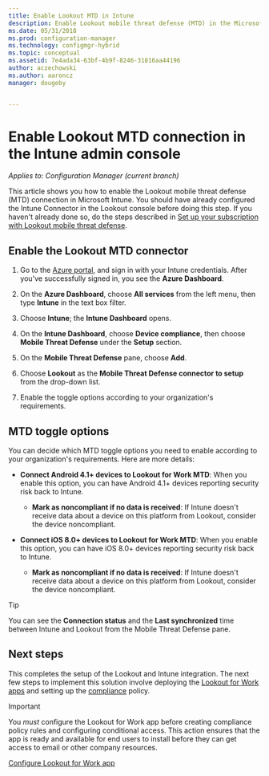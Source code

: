 ```yaml
---
title: Enable Lookout MTD in Intune
description: Enable Lookout mobile threat defense (MTD) in the Microsoft Intune portal.
ms.date: 05/31/2018
ms.prod: configuration-manager
ms.technology: configmgr-hybrid
ms.topic: conceptual
ms.assetid: 7e4ada34-63bf-4b9f-8246-31816aa44196
author: aczechowski
ms.author: aaroncz
manager: dougeby


---
```

# Enable Lookout MTD connection in the Intune admin console

*Applies to: Configuration Manager (current branch)*

This article shows you how to enable the Lookout mobile threat defense (MTD) connection in Microsoft Intune. You should have already configured the Intune Connector in the Lookout console before doing this step. If you haven't already done so, do the steps described in [Set up your subscription with Lookout mobile threat defense](set-up-your-subscription-with-lookout.md).



## Enable the Lookout MTD connector

1. Go to the [Azure portal](https://portal.azure.com), and sign in with your Intune credentials. After you've successfully signed in, you see the **Azure Dashboard**.  

2. On the **Azure Dashboard**, choose **All services** from the left menu, then type **Intune** in the text box filter.  

3. Choose **Intune**; the **Intune Dashboard** opens.  

4. On the **Intune Dashboard**, choose **Device compliance**, then choose **Mobile Threat Defense** under the **Setup** section.  

5. On the **Mobile Threat Defense** pane, choose **Add**.  

6. Choose **Lookout** as the **Mobile Threat Defense connector to setup** from the drop-down list.  

7. Enable the toggle options according to your organization's requirements.  



## MTD toggle options

You can decide which MTD toggle options you need to enable according to your organization's requirements. Here are more details:

- **Connect Android 4.1+ devices to Lookout for Work MTD**: When you enable this option, you can have Android 4.1+ devices reporting security risk back to Intune.  
    - **Mark as noncompliant if no data is received**: If Intune doesn't receive data about a device on this platform from Lookout, consider the device noncompliant.  

- **Connect iOS 8.0+ devices to Lookout for Work MTD**: When you enable this option, you can have iOS 8.0+ devices reporting security risk back to Intune.
    - **Mark as noncompliant if no data is received**: If Intune doesn't receive data about a device on this platform from Lookout, consider the device noncompliant.  

> [!TIP]  
> You can see the **Connection status** and the **Last synchronized** time between Intune and Lookout from the Mobile Threat Defense pane.



## Next steps
This completes the setup of the Lookout and Intune integration. The next few steps to implement this solution involve deploying the [Lookout for Work apps](configure-and-deploy-lookout-for-work-apps.md) and setting up the [compliance](enable-device-threat-protection-rule-compliance-policy.md) policy.

>[!IMPORTANT]
> You *must* configure the Lookout for Work app before creating compliance policy rules and configuring conditional access. This action ensures that the app is ready and available for end users to install before they can get access to email or other company resources.

[Configure Lookout for Work app](configure-and-deploy-lookout-for-work-apps.md)
